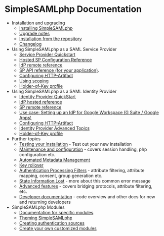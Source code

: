 # SimpleSAMLphp Documentation

* Installation and upgrading
  * [Installing SimpleSAMLphp](simplesamlphp-install)
  * [Upgrade notes](simplesamlphp-upgrade-notes)
  * [Installation from the repository](simplesamlphp-install-repo)
  * [Changelog](simplesamlphp-changelog)
* Using SimpleSAMLphp as a SAML Service Provider
  * [Service Provider Quickstart](simplesamlphp-sp)
  * [Hosted SP Configuration Reference](./saml:sp)
  * [IdP remote reference](simplesamlphp-reference-idp-remote)
  * [SP API reference (for your application)](simplesamlphp-sp-api).
  * [Configuring HTTP-Artifact](./simplesamlphp-artifact-sp)
  * [Using scoping](./simplesamlphp-scoping)
  * [Holder-of-Key profile](simplesamlphp-hok-sp)
* Using SimpleSAMLphp as a SAML Identity Provider
  * [Identity Provider QuickStart](simplesamlphp-idp)
  * [IdP hosted reference](simplesamlphp-reference-idp-hosted)
  * [SP remote reference](simplesamlphp-reference-sp-remote)
  * [Use case: Setting up an IdP for Google Workspace (G Suite / Google Apps)](simplesamlphp-googleapps)
  * [Configuring HTTP-Artifact](./simplesamlphp-artifact-idp)
  * [Identity Provider Advanced Topics](simplesamlphp-idp-more)
  * [Holder-of-Key profile](simplesamlphp-hok-idp)
* Further topics
  * [Testing your installation](simplesamlphp-testing-install) - Test out your new installation
  * [Maintenance and configuration](simplesamlphp-maintenance) - covers session handling, php configuration etc.
  * [Automated Metadata Management](/docs/contrib_modules/metarefresh/simplesamlphp-automated_metadata)
  * [Key rollover](./saml:keyrollover)
  * [Authentication Processing Filters](simplesamlphp-authproc) - attribute filtering, attribute mapping, consent, group generation etc.
  * [State Information Lost](simplesamlphp-nostate) - more about this common error message
  * [Advanced features](simplesamlphp-advancedfeatures) - covers bridging protocols, attribute filtering, etc.
  * [Developer documentation](simplesamlphp-developer-information) - code overview and other docs for new and returning developers
* SimpleSAMLphp Modules
  * [Documentation for specific modules](/docs/contributed_modules.html)
  * [Theming SimpleSAMLphp](simplesamlphp-theming)
  * [Creating authentication sources](./simplesamlphp-authsource)
  * [Create your own customized modules](simplesamlphp-modules)
